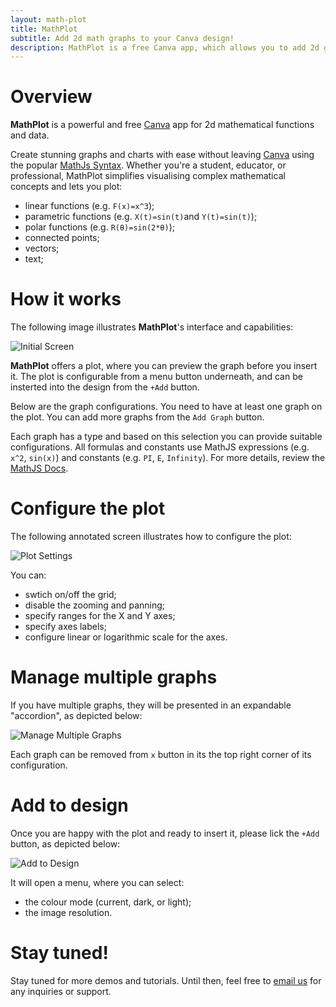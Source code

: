 ```yaml
---
layout: math-plot
title: MathPlot
subtitle: Add 2d math graphs to your Canva design!
description: MathPlot is a free Canva app, which allows you to add 2d graphs to your Canva design!.
---
```


<!-- # What is it? -->

# Overview

<strong>MathPlot</strong> is a powerful and free [Canva](https://www.canva.com/) app for 2d mathematical functions and data. 

Create stunning graphs and charts with ease without leaving [Canva](https://www.canva.com/) using the popular [MathJs Syntax](https://mathjs.org/docs/expressions/syntax.html). Whether you're a student, educator, or professional, MathPlot simplifies visualising complex mathematical concepts and lets you plot:

- linear functions (e.g. `F(x)=x^3`);
- parametric functions (e.g. `X(t)=sin(t)`and `Y(t)=sin(t)`);
- polar functions (e.g. `R(θ)=sin(2*θ)`);
- connected points;
- vectors;
- text;


# How it works

The following image illustrates <strong>MathPlot</strong>'s 
interface and capabilities: 

<img class="demo-image" src="/assets/images/math-plot-tutorial/1 Initial Screen.jpg" alt="Initial Screen"/> 

<strong>MathPlot</strong> offers a plot, where you can preview
the graph before you insert it. The plot is configurable from
a menu button underneath, and can be insterted into the design
from the `+Add` button.

Below are the graph configurations. You need to have at least
one graph on the plot. You can add more graphs from the
`Add Graph` button.

Each graph has a type and based on this selection you can 
provide suitable configurations. All formulas and
constants use MathJS expressions (e.g. `x^2`, `sin(x)`) and constants (e.g. `PI`, `E`, `Infinity`). 
For more details, review the [MathJS Docs](https://mathjs.org/docs/expressions/syntax.html).


# Configure the plot

The following annotated screen illustrates how to 
configure the plot:

<img class="demo-image"  src="/assets/images/math-plot-tutorial/2 Plot Settings.jpg" alt="Plot Settings"/> 

You can:
- swtich on/off the grid;
- disable the zooming and panning;
- specify ranges for the X and Y axes;
- specify axes labels;
- configure linear or logarithmic scale for the axes.

# Manage multiple graphs

If you have multiple graphs, they will be presented
in an expandable "accordion", as depicted below:

<img class="demo-image"  src="/assets/images/math-plot-tutorial/3 Multiple Graphs.jpg" alt="Manage Multiple Graphs"/> 

Each graph can be removed from `x` button in its the top
right corner of its configuration.

# Add to design

Once you are happy with the plot and ready to insert it,
please lick the `+Add` button, as depicted below:

<img class="demo-image" src="/assets/images/math-plot-tutorial/4 Add to Design.jpg" alt="Add to Design"/> 

It will open a menu, where you can select:
- the colour mode (current, dark, or light);
- the image resolution.

# Stay tuned!

Stay tuned for more demos and tutorials. Until then, feel free to <a href="mailto:support@geosystemsdev.com?subject=Regarding%20MathPlot">email us</a> for any inquiries or support.
